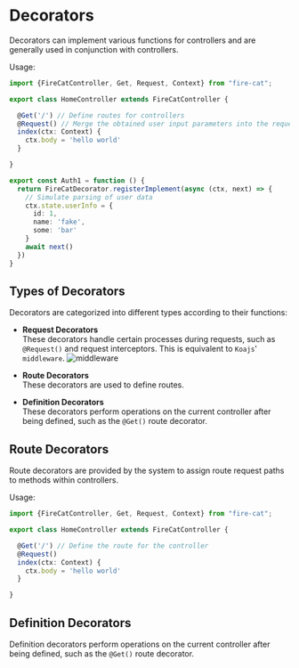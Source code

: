 # Decorators

Decorators can implement various functions for controllers and are generally used in conjunction with controllers.

Usage:
```ts
import {FireCatController, Get, Request, Context} from "fire-cat";

export class HomeController extends FireCatController {

  @Get('/') // Define routes for controllers
  @Request() // Merge the obtained user input parameters into the request 
  index(ctx: Context) {
    ctx.body = 'hello world'
  }

}
```

```ts
export const Auth1 = function () {
  return FireCatDecorator.registerImplement(async (ctx, next) => {
    // Simulate parsing of user data
    ctx.state.userInfo = {
      id: 1,
      name: 'fake',
      some: 'bar'
    }
    await next()
  })
}
```


## Types of Decorators

Decorators are categorized into different types according to their functions:

* **Request Decorators**  
  These decorators handle certain processes during requests, such as `@Request()` and request interceptors. This is equivalent to `Koajs`' `middleware`.
![middleware](/images/Snipaste_2024-06-24_14-45-34.jpg)

* **Route Decorators**  
  These decorators are used to define routes.

* **Definition Decorators**  
  These decorators perform operations on the current controller after being defined, such as the `@Get()` route decorator.



## Route Decorators

Route decorators are provided by the system to assign route request paths to methods within controllers.

Usage:
```ts
import {FireCatController, Get, Request, Context} from "fire-cat";

export class HomeController extends FireCatController {

  @Get('/') // Define the route for the controller
  @Request()
  index(ctx: Context) {
    ctx.body = 'hello world'
  }

}
```

## Definition Decorators

Definition decorators perform operations on the current controller after being defined, such as the `@Get()` route decorator.